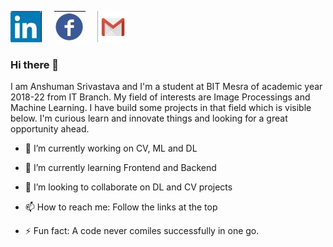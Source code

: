 [![linkedin](https://github.com/anshumyname/anshumyname/blob/master/imgs/linkdin.jpg)](https://www.linkedin.com/in/anshuman-srivastava-84a0b3188/) &nbsp;&nbsp;&nbsp;
[![facebook](https://github.com/anshumyname/anshumyname/blob/master/imgs/fb.jpg)](https://www.facebook.com/anshuman.srivastava.9889) &nbsp;&nbsp;&nbsp;
[![Gmail](https://github.com/anshumyname/anshumyname/blob/master/imgs/gmail.jpg)](mailto:srivastavaanshuman33@gmail.com)

### Hi there 👋
<!--
**anshumyname/anshumyname** is a ✨ _special_ ✨ repository because its `README.md` (this file) appears on your GitHub profile.-->
I am Anshuman Srivastava and I'm a student at BIT Mesra of academic year 2018-22 from IT Branch. My field of interests are Image Processings and Machine Learning. I have build some projects in that field which is visible below. I'm curious learn and innovate things and looking for a great opportunity ahead.

- 🔭 I’m currently working on CV, ML and DL

- 🌱 I’m currently learning Frontend and Backend

- 👯 I’m looking to collaborate on DL and CV projects

- 📫 How to reach me: Follow the links at the top

- ⚡ Fun fact: A code never comiles successfully in one go.

